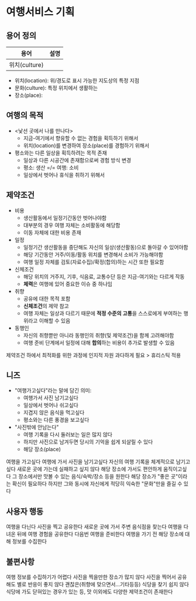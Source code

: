 <!-- Day11.md -->
<!-- 210329 -->
<!-- 보고 목적 콘텐츠 -->

# 여행서비스 기획

## 용어 정의
|용어|설명|
|---|---|
|위치(culture)|

- 위치(location): 위/경도로 표시 가능한 지도상의 특정 지점
- 문화(culture): 특정 위치에서 생활하는 
- 장소(place): 

## 여행의 목적
- <낯선 곳에서 나를 만나다>
    - 지금-여기에서 향유할 수 없는 경험을 획득하기 위해서
    - 위치(location)를 변경하여 장소(place)를 경험하기 위해서
- 평소와는 다른 일상을 획득하려는 목적 존재
    - 일상과 다른 시공간에 존재함으로써 경험 방식 변경
    - 평소: 생산 =/= 여행: 소비
    - 일상에서 벗어나 휴식을 취하기 위해서

## 제약조건
- 비용
    - 생산활동에서 일정기간동안 벗어나야함
    - 대부분의 경우 여행 자체는 소비활동에 해당함
    - 이동 자체에 대한 비용 존재
- 일정
    - 일정기간 생산활동을 중단해도 자신의 일상(생산활동)으로 돌아갈 수 있어야함
    - 해당 기간동안 거주/이동/활동 위치를 변경해서 소비가 가능해야함
    - 여행 일정 자체를 검토(자료수집)/확정(합의)하는 시간 또한 필요함
- 신체조건
    - 해당 위치의 거주지, 기후, 식음료, 교통수단 등은 지금-여기와는 다르게 작동
    - **체력**은 여행에 있어 중요한 이슈 중 하나임
- 취향
    - 공유에 대한 목적 포함
    - **신체조건**의 제약 참고
    - 여행 자체는 일상과 다르기 때문에 **적정 수준의 고통**을 스스로에게 부여하는 행위라고 이해할 수 있음
- 동행인
    - 자신의 취향뿐만 아니라 동행인의 취향(및 제약조건)을 함께 고려해야함
    - 여행 준비 단계에서 일정에 대해 **합의**하는 비용이 추가로 발생할 수 있음

제약조건 하에서 최적화를 위한 과정에 인지적 자원 과다하게 필요 > 휴리스틱 적용

## 니즈
- "여행가고싶다"라는 말에 담긴 의미:
    - 여행가서 사진 남기고싶다
    - 일상에서 벗어나 쉬고싶다
    - 지겹지 않은 음식을 먹고싶다
    - 평소와는 다른 풍경을 보고싶다
- "사진밖에 안남는다"
    - 여행 기록을 다시 둘러보는 일은 많지 않다
    - 하지만 사진으로 남겨두면 당시의 기억을 쉽게 되살릴 수 있다
    - 해당 장소(place)


여행을 가고싶다
여행에 가서 사진을 남기고싶다
자신의 여행 기록을 체계적으로 남기고싶다
새로운 곳에 가는데 실패하고 싶지 않다
해당 장소에 가서도 편안하게 움직이고싶다
그 장소에서만 맛볼 수 있는 음식/숙박/장소 등을 원한다
해당 장소가 "좋은 곳"이라는 확신이 필요하다
하지만 그와 동시에 자신에게 적당히 익숙한 "문화"만을 즐길 수 있다

## 사용자 행동
여행을 다닌다
사진을 찍고 공유한다
새로운 곳에 가서 주변 음식점을 찾는다
여행을 다녀온 뒤에 여행 경험을 공유한다
다음번 여행을 준비한다
여행을 가기 전 해당 장소에 대해 정보를 수집한다


## 불편사항
여행 정보를 수집하기가 어렵다
사진을 찍을만한 장소가 많지 않다
사진을 찍어서 공유해도 별로 반응이 좋지 않다
괜찮은(취향에 맞으면서...기타등등) 식당을 찾기 쉽지 않다
식당에 가도 닫혀있는 경우가 있는 등, 맛 이외에도 다양한 제약조건이 존재한다
